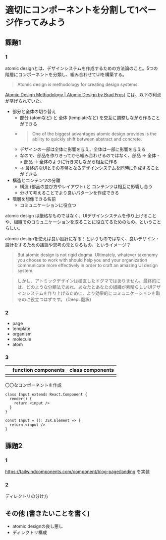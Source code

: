 # 適切にコンポーネントを分割して1ページ作ってみよう

## 課題1

### 1

atomic designとは、デザインシステムを作成するための方法論のこと。5つの階層にコンポーネントを分類し、組み合わせてUIを構築する。

> Atomic design is methodology for creating design systems.

[Atomic Design Methodology | Atomic Design by Brad Frost](https://atomicdesign.bradfrost.com/chapter-2/) には、以下の利点が挙げられていた。

- 部分と全体の切り替え
  - 部分 (atomなど) と 全体 (templateなど) を交互に調整しながら作ることができる
  - > One of the biggest advantages atomic design provides is the ability to quickly shift between abstract and concrete. 
  - デザインの一部は全体に影響を与え、全体は一部に影響を与える
  - なので、部品を作りきってから組み合わせるのではなく、部品 -> 全体 -> 部品 -> 全体のように行き来しながら相互に作る
  - → 最終的なUIとその基盤となるデザインシステムを同時に作成することができる
- 構造とコンテンツの分離
  - 構造 (部品の並び方やレイアウト) と コンテンツは相互に影響し合う
  - 分けて考えることでより良いパターンを作成できる
- 階層を想像できる名前
  - コミュニケーションに役立つ

atomic design は厳格なものではなく、UIデザインシステムを作り上げることや、組織でのコミュニケーションを取ることに役立てるためのもの、ということらしい。

atomic designを使えば良い設計になる！というものではなく、良いデザイン・設計をするための議論や思考の元となるもの、というイメージ？

> But atomic design is not rigid dogma. Ultimately, whatever taxonomy you choose to work with should help you and your organization communicate more effectively in order to craft an amazing UI design system.

> しかし、アトミックデザインは硬直したドグマではありません。最終的には、どのような分類法であれ、あなたとあなたの組織が素晴らしいUIデザインシステムを作り上げるために、より効果的にコミュニケーションを取るのに役立つはずです。 (DeepL翻訳)

### 2

- page
- template
- organism
- molecule
- atom

### 3

| | function components | class components |
| --- | --- | --- |
| | | |

〇〇なコンポーネントを作成

```tsx
class Input extends React.Component {
  render() {
    return <input />
  }
}

const Input = (): JSX.Element => {
  return <input />
}
```

## 課題2

### 1

https://tailwindcomponents.com/component/blog-page/landing を実装

### 2

ディレクトリの分け方

## その他 (書きたいことを書く)

- atomic designの良し悪し
- ディレクトリ構成
